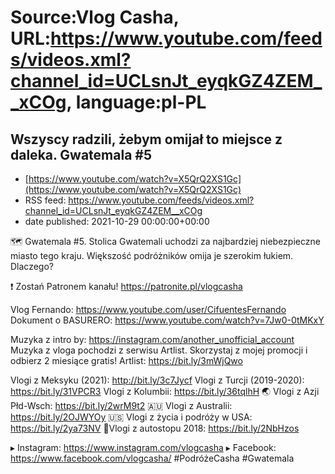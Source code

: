 # Source:Vlog Casha, URL:https://www.youtube.com/feeds/videos.xml?channel_id=UCLsnJt_eyqkGZ4ZEM__xCOg, language:pl-PL

## Wszyscy radzili, żebym omijał to miejsce z daleka. Gwatemala #5
 - [https://www.youtube.com/watch?v=X5QrQ2XS1Gc](https://www.youtube.com/watch?v=X5QrQ2XS1Gc)
 - RSS feed: https://www.youtube.com/feeds/videos.xml?channel_id=UCLsnJt_eyqkGZ4ZEM__xCOg
 - date published: 2021-10-29 00:00:00+00:00

🗺️ Gwatemala #5. Stolica Gwatemali uchodzi za najbardziej niebezpieczne miasto tego kraju. Większość podróżników omija je szerokim łukiem. Dlaczego?

❗ Zostań Patronem kanału!
https://patronite.pl/vlogcasha

Vlog Fernando: https://www.youtube.com/user/CifuentesFernando
Dokument o BASURERO: https://www.youtube.com/watch?v=7Jw0-0tMKxY

Muzyka z intro by: https://instagram.com/another_unofficial_account
Muzyka z vloga pochodzi z serwisu Artlist. Skorzystaj z mojej promocji i odbierz 2 miesiące gratis!
Artlist: https://bit.ly/3mWjQwo

Vlogi z Meksyku (2021): http://bit.ly/3c7Jycf
Vlogi z Turcji (2019-2020): https://bit.ly/31VPCR3
Vlogi z Kolumbii: https://bit.ly/36tqlhH
🌏 Vlogi z Azji Płd-Wsch: https://bit.ly/2wrM9t2
🇦🇺 Vlogi z Australii: https://bit.ly/2OJWYOy
🇺🇸 Vlogi z życia i podróży w USA: https://bit.ly/2ya73NV
🚙Vlogi z autostopu 2018: https://bit.ly/2NbHzos

▸ Instagram: https://www.instagram.com/vlogcasha
▸ Facebook: https://www.facebook.com/vlogcasha/
#PodróżeCasha #Gwatemala

